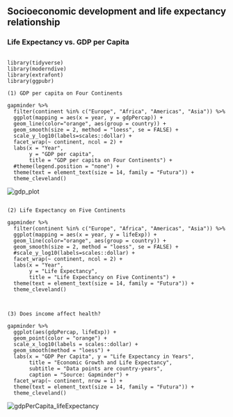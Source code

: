 ## Socioeconomic development and life expectancy relationship
### Life Expectancy vs. GDP per Capita

```{r}

library(tidyverse)
library(moderndive)
library(extrafont)
library(ggpubr)

(1) GDP per capita on Four Continents

gapminder %>%
  filter(continent %in% c("Europe", "Africa", "Americas", "Asia")) %>%
  ggplot(mapping = aes(x = year, y = gdpPercap)) +
  geom_line(color="orange", aes(group = country)) +
  geom_smooth(size = 2, method = "loess", se = FALSE) +
  scale_y_log10(labels=scales::dollar) +
  facet_wrap(~ continent, ncol = 2) +
  labs(x = "Year",
       y = "GDP per capita",
       title = "GDP per capita on Four Continents") +
  #theme(legend.position = "none") +
  theme(text = element_text(size = 14, family = "Futura")) +
  theme_cleveland()

```

![gdp_plot](https://github.com/ramin-asaadi/R/assets/155740766/b8ecb1f3-f69a-462d-a60a-192d1c8ab736)


```{r}

(2) Life Expectancy on Five Continents

gapminder %>% 
  filter(continent %in% c("Europe", "Africa", "Americas", "Asia")) %>%
  ggplot(mapping = aes(x = year, y = lifeExp)) +
  geom_line(color="orange", aes(group = country)) +
  geom_smooth(size = 2, method = "loess", se = FALSE) +
  #scale_y_log10(labels=scales::dollar) +
  facet_wrap(~ continent, ncol = 2) +
  labs(x = "Year",
       y = "Life Expectancy",
       title = "Life Expectancy on Five Continents") +
  theme(text = element_text(size = 14, family = "Futura")) +
  theme_cleveland() 


```



  
```{r}

(3) Does income affect health?

gapminder %>%
  ggplot(aes(gdpPercap, lifeExp)) +
  geom_point(color = "orange") +
  scale_x_log10(labels = scales::dollar) +
  geom_smooth(method = "loess") +
  labs(x = "GDP Per Capita", y = "Life Expectancy in Years",
       title = "Economic Growth and Life Expectancy",
       subtitle = "Data points are country-years",
       caption = "Source: Gapminder") +
  facet_wrap(~ continent, nrow = 1) +
  theme(text = element_text(size = 14, family = "Futura")) +
  theme_cleveland()

```

![gdpPerCapita_lifeExpectancy](https://github.com/ramin-asaadi/R/assets/155740766/ce90892e-61ff-44fa-98b8-1019baed5fc3)
